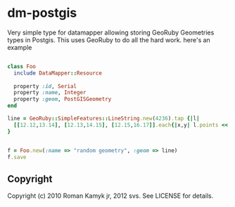 # dm-postgis

Very simple type for datamapper allowing storing GeoRuby Geometries types in Postgis. This uses GeoRuby to do all the hard work. here's an example

```ruby

class Foo
  include DataMapper::Resource
  
  property :id, Serial
  property :name, Integer
  property :geom, PostGISGeometry
end

line = GeoRuby::SimpleFeatures::LineString.new(4236).tap {|l|
  [[12.12,13.14], [12.13,14.15], [12.15,16.17]].each{|x,y| l.points << GeoRuby::SimpleFeatures::Point.from_x_y(x,y)}
}


f = Foo.new(:name => "random geometry", :geom => line)
f.save
```


## Copyright

Copyright (c) 2010 Roman Kamyk jr, 2012 svs. See LICENSE for details.
